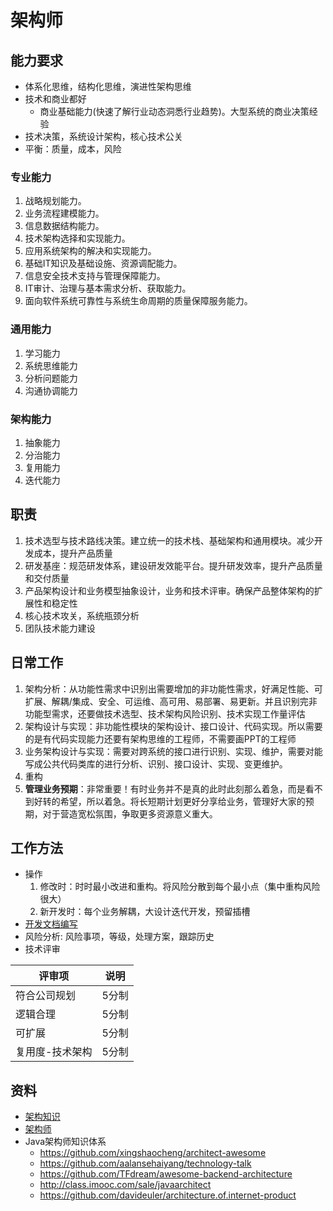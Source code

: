 # 架构师
## 能力要求
* 体系化思维，结构化思维，演进性架构思维
* 技术和商业都好
  * 商业基础能力(快速了解行业动态洞悉行业趋势)。大型系统的商业决策经验
* 技术决策，系统设计架构，核心技术公关
* 平衡：质量，成本，风险

### 专业能力
1. 战略规划能力。
1. 业务流程建模能力。
1. 信息数据结构能力。
1. 技术架构选择和实现能力。
1. 应用系统架构的解决和实现能力。
1. 基础IT知识及基础设施、资源调配能力。
1. 信息安全技术支持与管理保障能力。
1. IT审计、治理与基本需求分析、获取能力。
1. 面向软件系统可靠性与系统生命周期的质量保障服务能力。

### 通用能力
1. 学习能力
1. 系统思维能力
1. 分析问题能力
1. 沟通协调能力

### 架构能力
1. 抽象能力
1. 分治能力
1. 复用能力
1. 迭代能力

## 职责
1. 技术选型与技术路线决策。建立统一的技术栈、基础架构和通用模块。减少开发成本，提升产品质量
1. 研发基座：规范研发体系，建设研发效能平台。提升研发效率，提升产品质量和交付质量
1. 产品架构设计和业务模型抽象设计，业务和技术评审。确保产品整体架构的扩展性和稳定性
1. 核心技术攻关，系统瓶颈分析
1. 团队技术能力建设

## 日常工作
1. 架构分析：从功能性需求中识别出需要增加的非功能性需求，好满足性能、可扩展、解耦/集成、安全、可运维、高可用、易部署、易更新。并且识别完非功能型需求，还要做技术选型、技术架构风险识别、技术实现工作量评估
1. 架构设计与实现：非功能性模块的架构设计、接口设计、代码实现。所以需要的是有代码实现能力还要有架构思维的工程师，不需要画PPT的工程师
1. 业务架构设计与实现：需要对跨系统的接口进行识别、实现、维护，需要对能写成公共代码类库的进行分析、识别、接口设计、实现、变更维护。
1. 重构
1. **管理业务预期**：非常重要！有时业务并不是真的此时此刻那么着急，而是看不到好转的希望，所以着急。将长短期计划更好分享给业务，管理好大家的预期，对于营造宽松氛围，争取更多资源意义重大。

## 工作方法
* 操作
    1. 修改时：时时最小改进和重构。将风险分散到每个最小点（集中重构风险很大）
    1. 新开发时：每个业务解耦，大设计迭代开发，预留插槽
* [开发文档编写](https://tech.wangyaqi.cn/#/doc/dev)
* 风险分析: 风险事项，等级，处理方案，跟踪历史
* 技术评审

| 评审项 | 说明 |
| - | - |
| 符合公司规划 | 5分制 |
| 逻辑合理 | 5分制 |
| 可扩展 | 5分制 |
| 复用度-技术架构 | 5分制 |

## 资料
* [架构知识](https://tech.wangyaqi.cn/#/common/arch)
* [架构师](https://mp.weixin.qq.com/s/g9R8X-Y3aneFJUjijtGdOw)
* Java架构师知识体系
  * https://github.com/xingshaocheng/architect-awesome
  * https://github.com/aalansehaiyang/technology-talk
  * https://github.com/TFdream/awesome-backend-architecture
  * http://class.imooc.com/sale/javaarchitect
  * https://github.com/davideuler/architecture.of.internet-product
